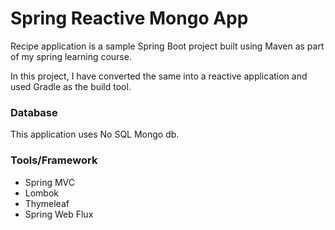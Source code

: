 # Spring Reactive Mongo App

Recipe application is a sample Spring Boot project built using Maven as part of my spring learning course.

In this project, I have converted the same into a reactive application and used Gradle as the build tool.

### Database

This application uses No SQL Mongo db.

### Tools/Framework

* Spring MVC
* Lombok
* Thymeleaf
* Spring Web Flux
